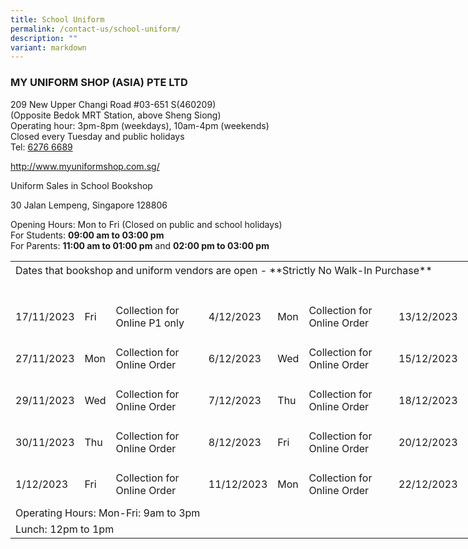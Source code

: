 ```yaml
---
title: School Uniform
permalink: /contact-us/school-uniform/
description: ""
variant: markdown
---
```

### MY UNIFORM SHOP (ASIA) PTE LTD

209 New Upper Changi Road #03-651 S(460209)<br>
(Opposite Bedok MRT Station, above Sheng Siong)<br>
Operating hour: 3pm-8pm (weekdays), 10am-4pm (weekends)<br>
Closed every Tuesday and public holidays<br>
Tel: [6276 6689](tel:62766689)

[http://www.myuniformshop.com.sg/ ](http://www.myuniformshop.com.sg/ )

Uniform Sales in School Bookshop

30 Jalan Lempeng, Singapore 128806 

Opening Hours: Mon to Fri (Closed on public and school holidays)<br>
For Students: **09:00 am to 03:00 pm**<br>
For Parents: **11:00 am to 01:00 pm** and **02:00 pm to 03:00 pm**



<table style="border-collapse:
 collapse;width:697pt" width="925" cellspacing="0" cellpadding="0" border="0"><colgroup><col style="mso-width-source:userset;mso-width-alt:2706;width:56pt" width="74"> <col style="mso-width-source:userset;mso-width-alt:1682;width:35pt" width="46"> <col style="mso-width-source:userset;mso-width-alt:6436;width:132pt" width="176"> <col style="mso-width-source:userset;mso-width-alt:2706;width:56pt" width="74"> <col style="mso-width-source:userset;mso-width-alt:1682;width:35pt" width="46"> <col style="mso-width-source:userset;mso-width-alt:6729;width:138pt" width="184"> <col style="mso-width-source:userset;mso-width-alt:2706;width:56pt" width="74"> <col style="mso-width-source:userset;mso-width-alt:1682;width:35pt" width="46"> <col style="mso-width-source:userset;mso-width-alt:7497;width:154pt" width="205"></colgroup><tbody><tr style="height:23.25pt" height="31"><td style="height:23.25pt;
  width:697pt" width="925" class="xl79" height="31" colspan="9">Dates that bookshop and uniform vendors are open - **Strictly No Walk-In Purchase**</td></tr><tr style="height:15.0pt" height="20"><td style="height:15.0pt" class="xl66" height="20"><font class="font5"><span style="mso-spacerun:yes">&nbsp;</span></font></td><td class="xl65"></td><td class="xl65"></td><td class="xl65"></td><td class="xl65"></td><td class="xl65"></td><td class="xl65"></td><td class="xl65"></td><td class="xl65"></td></tr><tr style="mso-height-source:userset;height:50.1pt" height="66"><td style="height:50.1pt" class="xl70" height="66">17/11/2023</td><td style="border-left:none" class="xl71">Fri</td><td style="border-left:none;width:132pt" width="176" class="xl72">Collection for Online P1 only</td><td class="xl73">4/12/2023</td><td style="border-left:none" class="xl71">Mon</td><td style="border-left:none" class="xl74">Collection for Online Order</td><td class="xl73">13/12/2023</td><td style="border-left:none" class="xl71">Wed</td><td style="border-left:none" class="xl71">Collection for Online Order</td></tr><tr style="mso-height-source:userset;height:50.1pt" height="66"><td style="height:50.1pt" class="xl75" height="66">27/11/2023</td><td style="border-left:none" class="xl76">Mon</td><td style="border-left:none" class="xl77">Collection for Online Order</td><td class="xl78">6/12/2023</td><td style="border-left:none" class="xl76">Wed</td><td style="border-left:none" class="xl77">Collection for Online Order</td><td class="xl78">15/12/2023</td><td style="border-left:none" class="xl76">Fri</td><td style="border-left:none" class="xl76">Collection for Online Order</td></tr><tr style="mso-height-source:userset;height:50.1pt" height="66"><td style="height:50.1pt" class="xl75" height="66">29/11/2023</td><td style="border-left:none" class="xl76">Wed</td><td style="border-left:none" class="xl77">Collection for Online Order</td><td class="xl78">7/12/2023</td><td style="border-left:none" class="xl76">Thu</td><td style="border-left:none" class="xl77">Collection for Online Order</td><td class="xl78">18/12/2023</td><td style="border-left:none" class="xl76">Mon</td><td style="border-left:none" class="xl76">Collection for Online Order</td></tr><tr style="mso-height-source:userset;height:50.1pt" height="66"><td style="height:50.1pt" class="xl75" height="66">30/11/2023</td><td style="border-left:none" class="xl76">Thu</td><td style="border-left:none" class="xl77">Collection for Online Order</td><td class="xl78">8/12/2023</td><td style="border-left:none" class="xl76">Fri</td><td style="border-left:none" class="xl77">Collection for Online Order</td><td class="xl78">20/12/2023</td><td style="border-left:none" class="xl76">Wed</td><td style="border-left:none" class="xl76">Collection for Online Order</td></tr><tr style="mso-height-source:userset;height:50.1pt" height="66"><td style="height:50.1pt" class="xl75" height="66">1/12/2023</td><td style="border-left:none" class="xl76">Fri</td><td style="border-left:none" class="xl77">Collection for Online Order</td><td class="xl78">11/12/2023</td><td style="border-left:none" class="xl76">Mon</td><td style="border-left:none" class="xl77">Collection for Online Order</td><td class="xl78">22/12/2023</td><td style="border-left:none" class="xl76">Fri</td><td style="border-left:none" class="xl76">Collection for Online Order</td></tr><tr style="height:18.75pt" height="25"><td style="height:18.75pt;mso-ignore:colspan" colspan="4" class="xl67" height="25">Operating Hours: Mon-Fri: 9am to 3pm</td><td class="xl65"></td><td class="xl65"></td><td class="xl65"></td><td class="xl65"></td><td class="xl65"></td></tr><tr style="height:18.75pt" height="25"><td style="height:18.75pt;mso-ignore:colspan" colspan="3" class="xl67" height="25">Lunch: 12pm to 1pm</td><td class="xl65"></td><td class="xl65"></td><td class="xl65"></td><td class="xl65"></td><td class="xl65"></td><td class="xl65"></td></tr></tbody></table>